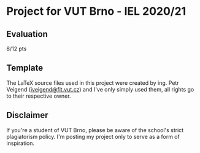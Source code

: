 # Project for VUT Brno - IEL 2020/21
## Evaluation
8/12 pts
## Template
The LaTeX source files used in this project were created by ing. Petr Veigend (iveigend@fit.vut.cz) and I've only simply used them, all rights go to their respective owner.
## Disclaimer
If you're a student of VUT Brno, please be aware of the school's strict plagiatorism policy. I'm posting my project only to serve as a form of inspiration.
